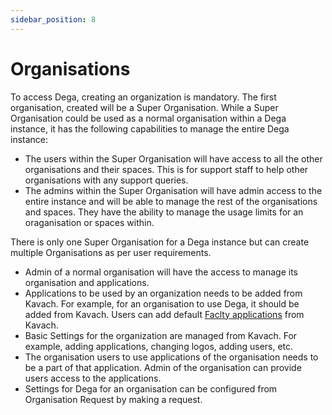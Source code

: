 ```yaml
---
sidebar_position: 8
---
```


# Organisations

To access Dega, creating an organization is mandatory. The first organisation, created will be a Super Organisation. While a Super Organisation could be used as a normal organisation within a Dega instance, it has the following capabilities to manage the entire Dega instance:

- The users within the Super Organisation will have access to all the other organisations and their spaces. This is for support staff to help other organisations with any support queries.
- The admins within the Super Organisation will have admin access to the entire instance and will be able to manage the rest of the organisations and spaces. They have the ability to manage the usage limits for an oraganisation or spaces within.

There is only one Super Organisation for a Dega instance but can create multiple Organisations as per user requirements. 

- Admin of a normal organisation will have the access to manage its organisation and applications.
- Applications to be used by an organization needs to be added from Kavach. For example, for an organisation to use Dega, it should be added from Kavach. Users can add default [Faclty applications](/docs/ecosystem/projects) from Kavach.
- Basic Settings for the organization are managed from Kavach. For example, adding applications, changing logos, adding users, etc.
- The organisation users to use applications of the organisation needs to be a part of that application. Admin of the organisation can provide users access to the applications.
- Settings for Dega for an organisation can be configured from Organisation Request by making a request. 

